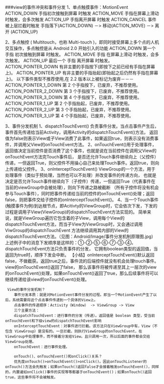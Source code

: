 ###view的事件冲突和事件分发
1、单点触摸事件：MotionEvent
   ACTION_DOWN 手指初次接触到屏幕 时触发
   ACTION_MOVE 手指在屏幕上滑动时触发，会多次触发
   ACTION_UP 手指离开屏幕 时触发
   ACTION_CANCEL 事件 被上层拦截时触发
   手指落下(ACTION_DOWN) －> 移动(ACTION_MOVE) －> 离开 (ACTION_UP)

2、多点触控 ( Multitouch，也称 Multi-touch )，即同时接受屏幕上多个点的人机交互操作，多点触控是从 Android 2.0 开始引入的功能
   ACTION_DOWN 第一个 手指 初次接触到屏幕 时触发。 
   ACTION_MOVE 手指 在屏幕上滑动 时触发，会多次触发。 
   ACTION_UP 最后一个 手指 离开屏幕 时触发。 
   ACTION_POINTER_DOWN 有非主要的手指按下(即按下之前已经有手指在屏幕上)。 
   ACTION_POINTER_UP 有非主要的手指抬起(即抬起之后仍然有手指在屏幕上)。 
   以下事件类型不推荐使用,在 2.2 版本以上被标记为废弃－－－ ACTION_POINTER_1_DOWN 第 2 个手指按下，已废弃，不推荐使用。 ACTION_POINTER_2_DOWN 第 3 个手指按下，已废弃，不推荐使用。 ACTION_POINTER_3_DOWN 第 4 个手指按下，已废弃，不推荐使用。 ACTION_POINTER_1_UP 第 2 个手指抬起，已废弃，不推荐使用。 ACTION_POINTER_2_UP 第 3 个手指抬起，已废弃，不推荐使用。 ACTION_POINTER_3_UP 第 4 个手指抬起，已废弃，不推荐使用。

3、事件分发机制
1、dispatchTouchEvent() 负责事件分发。当点击事件产生后，事件首先传递给当前Activity，调用Activity的dispatchTouchEvent()方法，
返回值为false则表示View或子View消费了此事件，如果返回true，则表示没有消费事件，并调用父View的onTouchEvent方法。
2、onTouchEvent()用于处理事件，返回值决定当前控件是否消费了这个事件，也就是说在当前控件在调用父View的onTouchEvent方法完Touch事件后，
是否还允许Touch事件继续向上（父控件）传递，一但返回True，则父控件不用操心自己来处理Touch事件。返回true，则向上传递给父控件。
3、onInterceptTouchEvent() ViewGroup的一个方法，用于处理事件（类似于预处理，当然也可以不处理）并改变事件的传递方向，
也就是决定是否允许Touch事件继续向下（子控件）传递，一但返回True（代表事件在当前的viewGroup中会被处理），则向下传递之路被截断
（所有子控件将没有机会参与Touch事件），同时把事件传递给当前的控件的onTouchEvent()处理；返回false，则把事件交给子控件的onInterceptTouchEvent()。
4、当一个Touch事件(触摸事件为例)到达根节点，即Acitivty的ViewGroup时，它会依次下发，下发的过程是调用子View(ViewGroup)的dispatchTouchEvent方法实现的。
简单来说，就是ViewGroup遍历它包含着的子View，调用每个View的dispatchTouchEvent方法，而当子View为ViewGroup时，又会通过调用ViwGroup的dispatchTouchEvent
方法继续调用其内部的View的dispatchTouchEvent方法。（见图：Android/Image/事件分发机制原理图.jpg）上述例子中的消息下发顺序是这样的：①-②-⑤-⑥-⑦-③-④。dispatchTouchEvent方法只负责事件的分发，
它拥有boolean类型的返回值，当返回为true时，顺序下发会中断。
【小结】onInterceptTouchEvent()默认返回false，不做截获。返回true之后，事件流的后端控件就没有机会处理touch事件。view的onTouchEvent()返回了false，
那么该事件将被传递至其上一层次的view的onTouchEvent()处理，如果onTouchEvent()返回了true，那么后续事件将可以继续传递给该view的onTouchEvent()处理。

     View的事件分发机制？
        事件分发本质：就是对MotionEvent事件分发的过程。即当一个MotionEvent产生了以后，系统需要将这个点击事件传递到一个具体的View上。
        点击事件的传递顺序：Activity（Window） -> ViewGroup -> View
        三个主要方法：
        dispatchTouchEvent：进行事件的分发（传递）。返回值是 boolean 类型，受当前onTouchEvent和下级view的dispatchTouchEvent影响
        onInterceptTouchEvent：对事件进行拦截。该方法只在ViewGroup中有，View（不包含 ViewGroup）是没有的。一旦拦截，则执行ViewGroup的onTouchEvent，在ViewGroup中处理事件，而不接着分发给View。且只调用一次，所以后面的事件都会交给ViewGroup处理。
        onTouchEvent：进行事件处理。
     
        onTouch()、onTouchEvent()和onClick()关系？
        优先度onTouch()>onTouchEvent()>onClick()。因此onTouchListener的onTouch()方法会先触发；如果onTouch()返回false才会接着触发onTouchEvent()，同样的，内置诸如onClick()事件的实现等等都基于onTouchEvent()；如果onTouch()返回true，这些事件将不会被触发。

